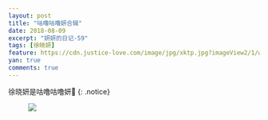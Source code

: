 ```yaml
---
layout: post
title: "咕噜咕噜妍合辑"
date: 2018-08-09
excerpt: "妍妍的日记-59"
tags: [徐晓妍]
feature: https://cdn.justice-love.com/image/jpg/xktp.jpg?imageView2/1/w/1200/h/500
yan: true
comments: true
---
```

徐晓妍是咕噜咕噜妍💋
{: .notice}
<figure>
    <img src="{{ site.staticUrl }}/yanyan/image/guluguluyanheji.jpg?imageMogr2/auto-orient" />
</figure>
